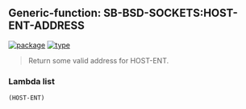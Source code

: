 ## Generic-function: SB-BSD-SOCKETS:HOST-ENT-ADDRESS
[![package](https://img.shields.io/badge/Package-SB--BSD--SOCKETS-5f9ea0.svg?style=social&colorA=999999)](../) [![type](https://img.shields.io/badge/Type-Generic--Function-5f9ea0.svg?style=social&colorA=999999)](../#generic-function) 

> Return some valid address for HOST-ENT.

### Lambda list
```
(HOST-ENT)
```
